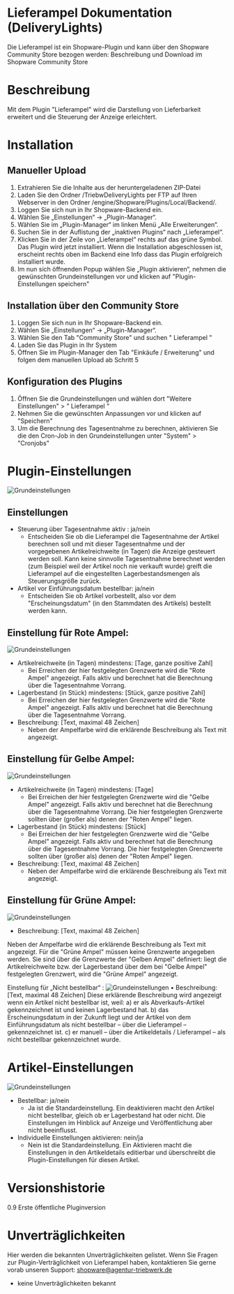 Lieferampel Dokumentation (DeliveryLights)
==================

Die Lieferampel ist ein Shopware-Plugin und kann über den Shopware Community Store bezogen werden: 
Beschreibung und Download im Shopware Community Store

# Beschreibung
Mit dem Plugin "Lieferampel" wird die Darstellung von Lieferbarkeit erweitert und die Steuerung der Anzeige erleichtert.


# Installation
## Manueller Upload
1. Extrahieren Sie die Inhalte aus der heruntergeladenen ZIP-Datei
2. Laden Sie den Ordner /TriebwDeliveryLights per FTP auf Ihren Webserver in den Ordner /engine/Shopware/Plugins/Local/Backend/.
3. Loggen Sie sich nun in Ihr Shopware-Backend ein.
4. Wählen Sie „Einstellungen“ -> „Plugin-Manager“.
5. Wählen Sie im „Plugin-Manager“ im linken Menü „Alle Erweiterungen“.
6. Suchen Sie in der Auflistung der „inaktiven Plugins“ nach „Lieferampel“.
7. Klicken Sie in der Zeile von „Lieferampel“ rechts auf das grüne Symbol. Das Plugin wird jetzt installiert. Wenn die Installation abgeschlossen ist, erscheint rechts oben im Backend eine Info dass das Plugin erfolgreich installiert wurde.
8. Im nun sich öffnenden Popup wählen Sie „Plugin aktivieren“, nehmen die gewünschten Grundeinstellungen vor und klicken auf "Plugin-Einstellungen speichern"


## Installation über den Community Store
1. Loggen Sie sich nun in Ihr Shopware-Backend ein.
2. Wählen Sie „Einstellungen“ -> „Plugin-Manager“.
3. Wählen Sie den Tab "Community Store" und suchen " Lieferampel "
4. Laden Sie das Plugin in Ihr System
5. Öffnen Sie im Plugin-Manager den Tab "Einkäufe / Erweiterung" und folgen dem manuellen Upload ab Schritt 5


## Konfiguration des Plugins
1. Öffnen Sie die Grundeinstellungen und wählen dort "Weitere Einstellungen" > " Lieferampel "
2. Nehmen Sie die gewünschten Anpassungen vor und klicken auf "Speichern"
3. Um die Berechnung des Tagesentnahme zu berechnen, aktivieren Sie die den Cron-Job in den Grundeinstellungen unter "System" > "Cronjobs"


# Plugin-Einstellungen
![Grundeinstellungen](http://doku.agentur-triebwerk-shop.de/deliverylights/artikeleinstellungen_2.png)
## Einstellungen
* Steuerung über Tagesentnahme aktiv : ja/nein
  * Entscheiden Sie ob die Lieferampel die Tagesentnahme der Artikel berechnen soll und mit dieser Tagesentnahme und der vorgegebenen Artikelreichweite (in Tagen) die Anzeige gesteuert werden soll. Kann keine sinnvolle Tagesentnahme berechnet werden (zum Beispiel weil der Artikel noch nie verkauft wurde) greift die Lieferampel auf die eingestellten Lagerbestandsmengen als Steuerungsgröße zurück.
* Artikel vor Einführungsdatum bestellbar: ja/nein
  * Entscheiden Sie ob Artikel vorbestellt, also vor dem "Erscheinungsdatum" (in den Stammdaten des Artikels) bestellt werden kann.


## Einstellung für Rote Ampel: 
![Grundeinstellungen](http://doku.agentur-triebwerk-shop.de/deliverylights/status_rot.png)
* Artikelreichweite (in Tagen) mindestens: [Tage, ganze positive Zahl]
  * Bei Erreichen der hier festgelegten Grenzwerte wird die "Rote Ampel" angezeigt. Falls aktiv und berechnet hat die Berechnung über die Tagesentnahme Vorrang.
* Lagerbestand (in Stück) mindestens: [Stück, ganze positive Zahl]
  * Bei Erreichen der hier festgelegten Grenzwerte wird die "Rote Ampel" angezeigt. Falls aktiv und berechnet hat die Berechnung über die Tagesentnahme Vorrang.
* Beschreibung: [Text, maximal 48 Zeichen]
  * Neben der Ampelfarbe wird die erklärende Beschreibung als Text mit angezeigt.

## Einstellung für Gelbe Ampel:
![Grundeinstellungen](http://doku.agentur-triebwerk-shop.de/deliverylights/status_gelb.png)
* Artikelreichweite (in Tagen) mindestens: [Tage]
  * Bei Erreichen der hier festgelegten Grenzwerte wird die "Gelbe Ampel" angezeigt. Falls aktiv und berechnet hat die Berechnung über die Tagesentnahme Vorrang. Die hier festgelegten Grenzwerte sollten über (großer als) denen der "Roten Ampel" liegen.
* Lagerbestand (in Stück) mindestens: [Stück]
  * Bei Erreichen der hier festgelegten Grenzwerte wird die "Gelbe Ampel" angezeigt. Falls aktiv und berechnet hat die Berechnung über die Tagesentnahme Vorrang. Die hier festgelegten Grenzwerte sollten über (großer als) denen der "Roten Ampel" liegen.
* Beschreibung: [Text, maximal 48 Zeichen]
  * Neben der Ampelfarbe wird die erklärende Beschreibung als Text mit angezeigt.

## Einstellung für Grüne Ampel:
![Grundeinstellungen](http://doku.agentur-triebwerk-shop.de/deliverylights/status_gruen.png)
* Beschreibung: [Text, maximal 48 Zeichen]

Neben der Ampelfarbe wird die erklärende Beschreibung als Text mit angezeigt. Für die "Grüne Ampel" müssen keine Grenzwerte angegeben werden. Sie sind über die Grenzwerte der "Gelben Ampel" definiert: liegt die Artikelreichweite bzw. der Lagerbestand über dem bei "Gelbe Ampel" festgelegten Grenzwert, wird die "Grüne Ampel" angezeigt. 

Einstellung für „Nicht bestellbar“ :
![Grundeinstellungen](http://doku.agentur-triebwerk-shop.de/deliverylights/status_schwarz.png)
•	Beschreibung: [Text, maximal 48 Zeichen]
Diese erklärende Beschreibung wird angezeigt wenn ein Artikel nicht bestellbar ist, weil:
  a) er als Abverkaufs-Artikel gekennzeichnet ist und keinen Lagerbestand hat.
  b) das Erscheinungsdatum in der Zukunft liegt und der Artikel von dem Einführungsdatum als nicht bestellbar – über die Lieferampel –  gekennzeichnet ist.
  c) er manuell – über die Artikeldetails / Lieferampel – als nicht bestellbar gekennzeichnet wurde.

# Artikel-Einstellungen
![Grundeinstellungen](http://doku.agentur-triebwerk-shop.de/deliverylights/artikeleinstellungen_2.png)
* Bestellbar: ja/nein
  * Ja ist die Standardeinstellung. Ein deaktivieren macht den Artikel nicht bestellbar, gleich ob er Lagerbestand hat oder nicht. Die Einstellungen im Hinblick auf Anzeige und Veröffentlichung aber nicht beeinflusst. 
* Individuelle Einstellungen aktivieren: nein/ja
  * Nein ist die Standardeinstellung. Ein Aktivieren macht die Einstellungen in den Artikeldetails editierbar und überschreibt die Plugin-Einstellungen für diesen Artikel.

# Versionshistorie
0.9 Erste öffentliche Pluginversion

# Unverträglichkeiten
Hier werden die bekannten Unverträglichkeiten gelistet.
Wenn Sie Fragen zur Plugin-Verträglichkeit von Lieferampel haben, kontaktieren Sie gerne vorab unseren Support: shopware@agentur-triebwerk.de
- keine Unverträglichkeiten bekannt
 



